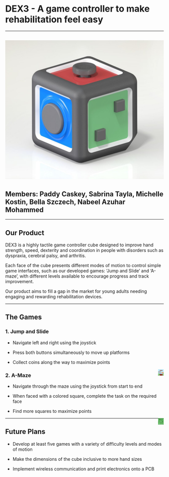 # DEX3 - A game controller to make rehabilitation feel easy  
---
![alt text](https://github.com/paddycaskey/H-CARD-Group/blob/main/Pictures%20for%20Github/cube.jpeg "Dexterity Cube")
---
## Members: Paddy Caskey, Sabrina Tayla, Michelle Kostin, Bella Szczech, Nabeel Azuhar Mohammed
---
## Our Product

DEX3 is a highly tactile game controller cube designed to improve hand strength, speed, dexterity and coordination in people with disorders such as dyspraxia, cerebral palsy, and arthritis. 

Each face of the cube presents different modes of motion to control simple game interfaces, such as our developed games: ‘Jump and Slide’ and ‘A-maze’, with different levels available to encourage progress and track improvement. 

Our product aims to fill a gap in the market for young adults needing engaging and rewarding rehabilitation devices.

---
## The Games

### 1. Jump and Slide

- Navigate left and right using the joystick

- Press both buttons simultaneously to move up platforms

- Collect coins along the way to maximize points

<img align="right" img height="20" src="https://github.com/paddycaskey/H-CARD-Group/blob/main/Pictures%20for%20Github/jumpgame.JPG" />

### 2. A-Maze

- Navigate through the maze using the joystick from start to end

- When faced with a colored square, complete the task on the required face

- Find more squares to maximize points

<img align="right" img height="20" src="https://github.com/paddycaskey/H-CARD-Group/blob/main/Pictures%20for%20Github/amaze.JPG" />

---
## Future Plans

- Develop at least five games with  a variety of difficulty levels and modes of motion

- Make the dimensions of the cube inclusive to more hand sizes

- Implement wireless communication and print electronics onto a PCB
